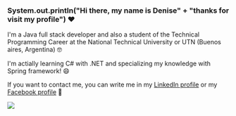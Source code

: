 ### System.out.println("Hi there, my name is Denise" + "thanks for visit my profile") ❤️
I'm a Java full stack developer and also a student of the Technical Programming Career at the National Technical University or UTN (Buenos aires, Argentina) 🤓 

I'm actially learning C# with .NET and specializing my knowledge with Spring framework! 😄

If you want to contact me, you can write me in my [LinkedIn profile](https://www.linkedin.com/in/denise-langer/) or my [Facebook profile](https://www.facebook.com/denise.langer1/)
🥰

<img src="https://github-readme-stats.vercel.app/api?username=Langerden&&show_icons=true&title_color=ffffff&icon_color=bb2acf&text_color=daf7dc&bg_color=151515">
